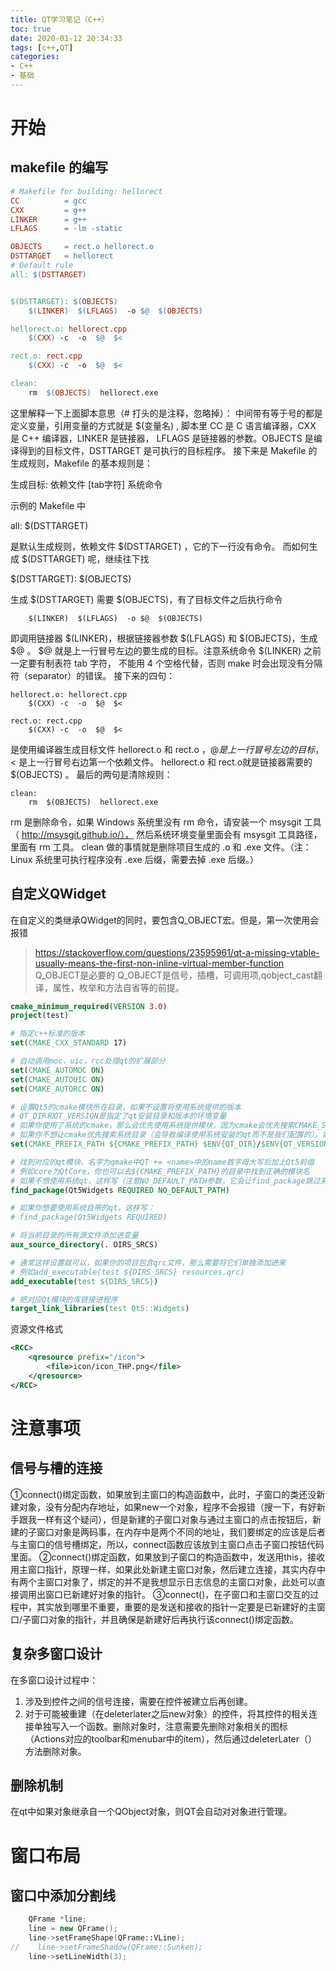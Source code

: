 ```yaml
---
title: QT学习笔记（C++）
toc: true
date: 2020-01-12 20:34:33
tags: [c++,QT]
categories:
- C++
- 基础
---
```


# 开始
<!--more-->
## makefile 的编写
```makefile
# Makefile for building: hellorect
CC          = gcc
CXX         = g++
LINKER      = g++
LFLAGS      = -lm -static

OBJECTS     = rect.o hellorect.o
DSTTARGET   = hellorect
# Default rule
all: $(DSTTARGET)


$(DSTTARGET): $(OBJECTS)
	$(LINKER)  $(LFLAGS)  -o $@  $(OBJECTS)

hellorect.o: hellorect.cpp
	$(CXX) -c  -o  $@  $<  

rect.o: rect.cpp
	$(CXX) -c  -o  $@  $<  

clean:
	rm  $(OBJECTS)  hellorect.exe
```
这里解释一下上面脚本意思（# 打头的是注释，忽略掉）：
中间带有等于号的都是定义变量，引用变量的方式就是 $(变量名) , 脚本里 CC 是 C 语言编译器，CXX 是 C++ 编译器，LINKER 是链接器， LFLAGS 是链接器的参数。OBJECTS 是编译得到的目标文件，DSTTARGET 是可执行的目标程序。
接下来是 Makefile 的生成规则，Makefile 的基本规则是：

生成目标: 依赖文件
[tab字符] 系统命令

 示例的 Makefile 中

all: $(DSTTARGET)

是默认生成规则，依赖文件 $(DSTTARGET) ，它的下一行没有命令。 而如何生成 $(DSTTARGET) 呢，继续往下找

$(DSTTARGET): $(OBJECTS)

生成 $(DSTTARGET) 需要 $(OBJECTS)，有了目标文件之后执行命令

```
	$(LINKER)  $(LFLAGS)  -o $@  $(OBJECTS)
```

即调用链接器 $(LINKER)，根据链接器参数 $(LFLAGS) 和 $(OBJECTS)，生成 $@ 。 $@ 就是上一行冒号左边的要生成的目标。注意系统命令 $(LINKER) 之前一定要有制表符 tab 字符， 不能用 4 个空格代替，否则 make 时会出现没有分隔符（separator）的错误。
接下来的四句：

```
hellorect.o: hellorect.cpp      
	$(CXX) -c  -o  $@  $<  

rect.o: rect.cpp
	$(CXX) -c  -o  $@  $<  
```

是使用编译器生成目标文件 hellorect.o 和 rect.o ，$@ 是上一行冒号左边的目标，$< 是上一行冒号右边第一个依赖文件。 hellorect.o 和 rect.o就是链接器需要的 $(OBJECTS) 。
最后的两句是清除规则：

```
clean:
	rm  $(OBJECTS)  hellorect.exe
```

rm 是删除命令，如果 Windows 系统里没有 rm 命令，请安装一个 msysgit 工具（ http://msysgit.github.io/）， 然后系统环境变量里面会有 msysgit 工具路径，里面有 rm 工具。 clean 做的事情就是删除项目生成的 .o 和 .exe 文件。（注：Linux 系统里可执行程序没有 .exe 后缀，需要去掉 .exe 后缀。）

## 自定义QWidget

在自定义的类继承QWidget的同时，要包含Q_OBJECT宏。但是，第一次使用会报错
> https://stackoverflow.com/questions/23595961/qt-a-missing-vtable-usually-means-the-first-non-inline-virtual-member-function
> Q_OBJECT是必要的
> Q_OBJECT是信号，插槽，可调用项,qobject_cast翻译，属性，枚举和方法自省等的前提。

```cmake
cmake_minimum_required(VERSION 3.0)
project(test)

# 指定c++标准的版本
set(CMAKE_CXX_STANDARD 17)

# 自动调用moc，uic，rcc处理qt的扩展部分
set(CMAKE_AUTOMOC ON)
set(CMAKE_AUTOUIC ON)
set(CMAKE_AUTORCC ON)

# 设置Qt5的cmake模块所在目录，如果不设置将使用系统提供的版本
# QT_DIR和QT_VERSION是指定了qt安装目录和版本的环境变量
# 如果你使用了系统的cmake，那么会优先使用系统提供模块，因为cmake会优先搜索CMAKE_SYSTEM_PREFIX_PATH
# 如果你不想让cmake优先搜索系统目录（会导致编译使用系统安装的qt而不是我们配置的），需要提示find_package命令
set(CMAKE_PREFIX_PATH ${CMAKE_PREFIX_PATH} $ENV{QT_DIR}/$ENV{QT_VERSION}/gcc_64/lib/cmake)

# 找到对应的qt模块，名字为qmake中QT += <name>中的name首字母大写后加上Qt5前缀
# 例如core为QtCore，你也可以去${CMAKE_PREFIX_PATH}的目录中找到正确的模块名
# 如果不想使用系统qt，这样写（注意NO_DEFAULT_PATH参数，它会让find_package跳过系统目录的查找）：
find_package(Qt5Widgets REQUIRED NO_DEFAULT_PATH)

# 如果你想要使用系统自带的qt，这样写：
# find_package(Qt5Widgets REQUIRED)

# 将当前目录的所有源文件添加进变量
aux_source_directory(. DIRS_SRCS)

# 通常这样设置就可以，如果你的项目包含qrc文件，那么需要将它们单独添加进来
# 例如add_executable(test ${DIRS_SRCS} resources.qrc)
add_executable(test ${DIRS_SRCS})

# 把对应Qt模块的库链接进程序
target_link_libraries(test Qt5::Widgets)
```

资源文件格式
```xml
<RCC>
    <qresource prefix="/icon">
        <file>icon/icon_THP.png</file>
    </qresource>
</RCC>
```

# 注意事项
## 信号与槽的连接
①connect()绑定函数，如果放到主窗口的构造函数中，此时，子窗口的类还没新建对象，没有分配内存地址，如果new一个对象，程序不会报错（搜一下，有好新手跟我一样有这个疑问），但是新建的子窗口对象与通过主窗口的点击按钮后，新建的子窗口对象是两码事，在内存中是两个不同的地址，我们要绑定的应该是后者与主窗口的信号槽绑定，所以，connect函数应该放到主窗口点击子窗口按钮代码里面。
②connect()绑定函数，如果放到子窗口的构造函数中，发送用this，接收用主窗口指针，原理一样，如果此处新建主窗口对象，然后建立连接，其实内存中有两个主窗口对象了，绑定的并不是我想显示日志信息的主窗口对象，此处可以直接调用出窗口已新建好对象的指针。
③connect()，在子窗口和主窗口交互的过程中，其实放到哪里不重要，重要的是发送和接收的指针一定要是已新建好的主窗口/子窗口对象的指针，并且确保是新建好后再执行该connect()绑定函数。

## 复杂多窗口设计
在多窗口设计过程中：
1. 涉及到控件之间的信号连接，需要在控件被建立后再创建。
2. 对于可能被重建（在deleterlater之后new对象）的控件，将其控件的相关连接单独写入一个函数。删除对象时，注意需要先删除对象相关的图标（Actions对应的toolbar和menubar中的item），然后通过deleterLater（）方法删除对象。

## 删除机制
在qt中如果对象继承自一个QObject对象，则QT会自动对对象进行管理。

# 窗口布局
## 窗口中添加分割线
```c++
    QFrame *line;
    line = new QFrame();
    line->setFrameShape(QFrame::VLine);
//    line->setFrameShadow(QFrame::Sunken);
    line->setLineWidth(3);
```

